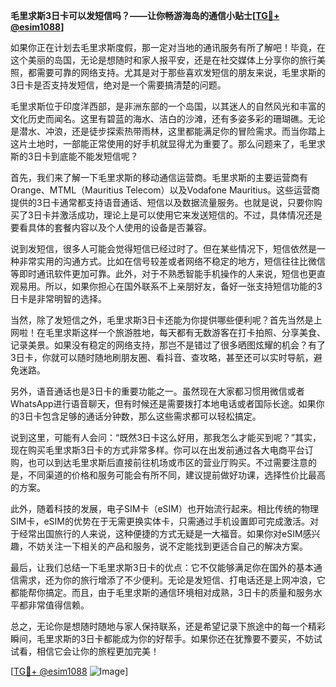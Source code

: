 **毛里求斯3日卡可以发短信吗？——让你畅游海岛的通信小贴士[[TG💪+ @esim1088](https://t.me/s/esim1088)]**

如果你正在计划去毛里求斯度假，那一定对当地的通讯服务有所了解吧！毕竟，在这个美丽的岛国，无论是想随时和家人报平安，还是在社交媒体上分享你的旅行美照，都需要可靠的网络支持。尤其是对于那些喜欢发短信的朋友来说，毛里求斯的3日卡是否支持发短信，绝对是一个需要搞清楚的问题。

毛里求斯位于印度洋西部，是非洲东部的一个岛国，以其迷人的自然风光和丰富的文化历史而闻名。这里有碧蓝的海水、洁白的沙滩，还有多姿多彩的珊瑚礁。无论是潜水、冲浪，还是徒步探索热带雨林，这里都能满足你的冒险需求。而当你踏上这片土地时，一部能正常使用的好手机就显得尤为重要了。那么问题来了，毛里求斯的3日卡到底能不能发短信呢？

首先，我们来了解一下毛里求斯的移动通信运营商。毛里求斯的主要运营商有Orange、MTML（Mauritius Telecom）以及Vodafone Mauritius。这些运营商提供的3日卡通常都支持语音通话、短信以及数据流量服务。也就是说，只要你购买了3日卡并激活成功，理论上是可以使用它来发送短信的。不过，具体情况还是要看具体的套餐内容以及个人使用的设备是否兼容。

说到发短信，很多人可能会觉得短信已经过时了。但在某些情况下，短信依然是一种非常实用的沟通方式。比如在信号较差或者网络不稳定的地方，短信往往比微信等即时通讯软件更加可靠。此外，对于不熟悉智能手机操作的人来说，短信也更直观易用。所以，如果你担心在国外联系不上亲朋好友，备好一张支持短信功能的3日卡是非常明智的选择。

当然，除了发短信之外，毛里求斯3日卡还能为你提供哪些便利呢？首先当然是上网啦！在毛里求斯这样一个旅游胜地，每天都有无数游客在打卡拍照、分享美食、记录美景。如果没有稳定的网络支持，那岂不是错过了很多晒图炫耀的机会？有了3日卡，你就可以随时随地刷朋友圈、看抖音、查攻略，甚至还可以实时导航，避免迷路。

另外，语音通话也是3日卡的重要功能之一。虽然现在大家都习惯用微信或者WhatsApp进行语音聊天，但有时候还是需要拨打本地电话或者国际长途。如果你的3日卡包含足够的通话分钟数，那么这些需求都可以轻松搞定。

说到这里，可能有人会问：“既然3日卡这么好用，那我怎么才能买到呢？”其实，现在购买毛里求斯3日卡的方式非常多样。你可以在出发前通过各大电商平台订购，也可以到达毛里求斯后直接前往机场或市区的营业厅购买。不过需要注意的是，不同渠道的价格和服务可能会有所不同，建议提前做好功课，选择性价比最高的方案。

此外，随着科技的发展，电子SIM卡（eSIM）也开始流行起来。相比传统的物理SIM卡，eSIM的优势在于无需更换实体卡，只需通过手机设置即可完成激活。对于经常出国旅行的人来说，这种便捷的方式无疑是一大福音。如果你对eSIM感兴趣，不妨关注一下相关的产品和服务，说不定能找到更适合自己的解决方案。

最后，让我们总结一下毛里求斯3日卡的优点：它不仅能够满足你在国外的基本通信需求，还为你的旅行增添了不少便利。无论是发短信、打电话还是上网冲浪，它都能帮你搞定。而且，由于毛里求斯的通信环境相对成熟，3日卡的质量和服务水平都非常值得信赖。

总之，无论你是想随时随地与家人保持联系，还是希望记录下旅途中的每一个精彩瞬间，毛里求斯的3日卡都能成为你的好帮手。如果你还在犹豫要不要买，不妨试试看，相信它会让你的旅程更加完美！

[[TG💪+ @esim1088](https://t.me/s/esim1088) ![Image](https://i.postimg.cc/4NQfJmqS/Snipaste-2025-05-13-00-14-12.png)]